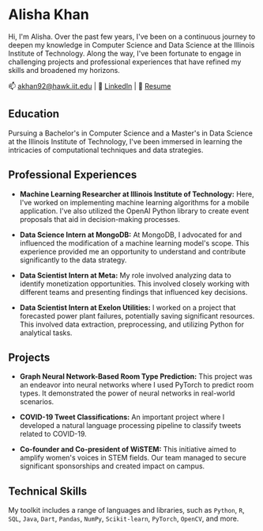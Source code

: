 # Alisha Khan

Hi, I'm Alisha. Over the past few years, I've been on a continuous journey to deepen my knowledge in Computer Science and Data Science at the Illinois Institute of Technology. Along the way, I've been fortunate to engage in challenging projects and professional experiences that have refined my skills and broadened my horizons.

📫 [akhan92@hawk.iit.edu](mailto:akhan92@hawk.iit.edu) | 🔗 [LinkedIn](https://linkedin.com/in/alishakh/) | 📄 [Resume](https://drive.google.com/file/d/1qwxnrvoAR68-YgtBpo5RLuTAe1GWOfwf/view?usp=drive_link)


## Education
Pursuing a Bachelor's in Computer Science and a Master's in Data Science at the Illinois Institute of Technology, I've been immersed in learning the intricacies of computational techniques and data strategies.

## Professional Experiences
- **Machine Learning Researcher at Illinois Institute of Technology:** Here, I've worked on implementing machine learning algorithms for a mobile application. I've also utilized the OpenAI Python library to create event proposals that aid in decision-making processes.

- **Data Science Intern at MongoDB:** At MongoDB, I advocated for and influenced the modification of a machine learning model's scope. This experience provided me an opportunity to understand and contribute significantly to the data strategy.

- **Data Scientist Intern at Meta:** My role involved analyzing data to identify monetization opportunities. This involved closely working with different teams and presenting findings that influenced key decisions.

- **Data Scientist Intern at Exelon Utilities:** I worked on a project that forecasted power plant failures, potentially saving significant resources. This involved data extraction, preprocessing, and utilizing Python for analytical tasks.

## Projects
- **Graph Neural Network-Based Room Type Prediction:** This project was an endeavor into neural networks where I used PyTorch to predict room types. It demonstrated the power of neural networks in real-world scenarios.

- **COVID-19 Tweet Classifications:** An important project where I developed a natural language processing pipeline to classify tweets related to COVID-19.

- **Co-founder and Co-president of WiSTEM:** This initiative aimed to amplify women's voices in STEM fields. Our team managed to secure significant sponsorships and created impact on campus.

## Technical Skills
My toolkit includes a range of languages and libraries, such as `Python`, `R`, `SQL`, `Java`, `Dart`, `Pandas`, `NumPy`, `Scikit-learn`, `PyTorch`, `OpenCV`, and more.



<!--
**alisha-a-khan/alisha-a-khan** is a ✨ _special_ ✨ repository because its `README.md` (this file) appears on your GitHub profile.

Here are some ideas to get you started:

- 🔭 I’m currently working on ...
- 🌱 I’m currently learning ...
- 👯 I’m looking to collaborate on ...
- 🤔 I’m looking for help with ...
- 💬 Ask me about ...
- 📫 How to reach me: ...
- 😄 Pronouns: ...
- ⚡ Fun fact: ...
-->
